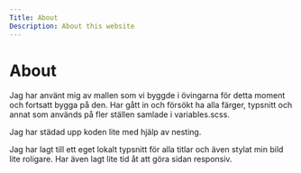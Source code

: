 ```yaml
---
Title: About
Description: About this website
---
```



About
==========================

Jag har använt mig av mallen som vi byggde i övingarna för detta moment och fortsatt bygga på den. Har gått in och försökt ha alla färger, typsnitt och annat som används på fler ställen samlade i variables.scss. 

Jag har städad upp koden lite med hjälp av nesting. 

Jag har lagt till ett eget lokalt typsnitt för alla titlar och även stylat min bild lite roligare. Har även lagt lite tid åt att göra sidan responsiv. 
